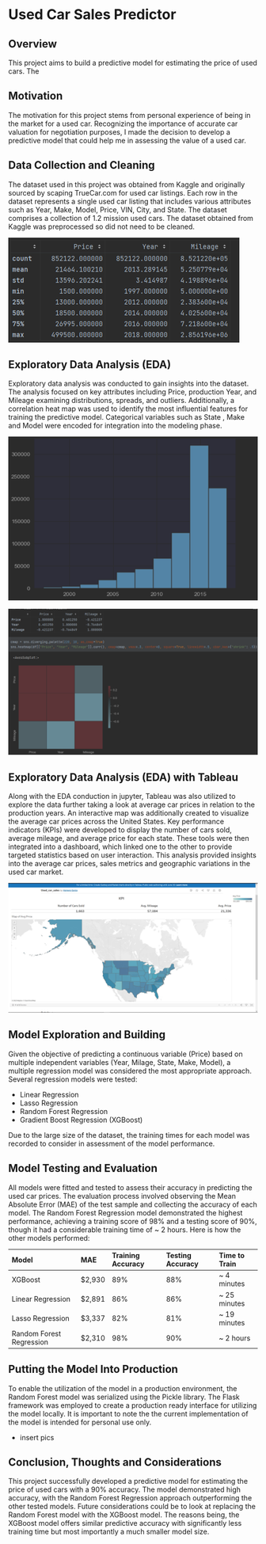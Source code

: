 # Used Car Sales Predictor
## Overview
This project aims to build a predictive model for estimating the price of used cars. The
## Motivation
The motivation for this project stems from personal experience of being in the market for a used car. Recognizing the importance of accurate car valuation for negotiation purposes, I made the decision to develop a predictive model that could help me in assessing the value of a used car.
## Data Collection and Cleaning
The dataset used in this project was obtained from Kaggle and originally sourced by scaping TrueCar.com for used car listings. Each row in the dataset represents a single used car listing that includes various attributes such as Year, Make, Model, Price, VIN, City, and State. The dataset comprises a collection of 1.2 mission used cars. The dataset obtained from Kaggle was preprocessed so did not need to be cleaned.

![](Images/df_statistics.png)

## Exploratory Data Analysis (EDA)
Exploratory data analysis was conducted to gain insights into the dataset. The analysis focused on key attributes including Price, production Year, and Mileage examining distributions, spreads, and outliers. Additionally, a correlation heat map was used to identify the most influential features for training the predictive model. Categorical variables such as State , Make and Model were encoded for integration into the modeling phase.

![](Images/production_year_distribution.png)

![](Images/heatmap_correlations.png)

## Exploratory Data Analysis (EDA) with Tableau
Along with the EDA conduction in jupyter, Tableau was also utilized to explore the data further taking a look at average car prices in relation to the production years. An interactive map was additionally created to visualize the average car prices across the United States. Key performance indicators (KPIs) were developed to display the number of cars sold, average mileage, and average price for each state. These tools were then integrated into a dashboard, which linked one to the other to provide targeted statistics based on user interaction. This analysis provided insights into the average car prices, sales metrics and geographic variations in the used car market.

![](Images/tableau_dashboard.png)

## Model Exploration and Building
Given the objective of predicting a continuous variable (Price) based on multiple independent variables (Year, Milage, State, Make, Model), a multiple regression model was considered the most appropriate approach.
Several regression models were tested:
* Linear Regression
* Lasso Regression
* Random Forest Regression
* Gradient Boost Regression (XGBoost)

Due to the large size of the dataset, the training times for each model was recorded to consider in assessment of the model performance.

## Model Testing and Evaluation
All models were fitted and tested to assess their accuracy in predicting the used car prices. The evaluation process involved observing the Mean Absolute Error (MAE) of the test sample and collecting the accuracy of each model. The Random Forest Regression model demonstrated the highest performance, achieving a training score of 98% and a testing score of 90%, though it had a considerable training time of ~ 2 hours.
Here is how the other models performed:

| Model                	   | MAE	  | Training Accuracy | Testing Accuracy | Time to Train |
|:-------------------------|:-------|:------------------|:-----------------|:--------------|
| XGBoost              	   | $2,930 |  	89%      	      |  	88%     	     |  ~ 4 minutes  |
| Linear Regression    	   | $2,891 |  	86%      	      |  	86%     	     |  ~ 25 minutes |
| Lasso Regression     	   | $3,337 |  	82%      	      |  	81%     	     |  ~ 19 minutes |
| Random Forest Regression | $2,310 |  	98%       	    |  	90%     	     |  ~ 2 hours	   |

## Putting the Model Into Production
To enable the utilization of the model in a production environment, the Random Forest model was serialized using the Pickle library. The Flask framework was employed to create a production ready interface for utilizing the model locally. It is important to note the the current implementation of the model is intended for personal use only.
* insert pics

## Conclusion, Thoughts and Considerations
This project successfully developed a predictive model for estimating the price of used cars with a 90% accuracy. The model demonstrated high accuracy, with the Random Forest Regression approach outperforming the other tested models. Future considerations could be to look at replacing the Random Forest model with the XGBoost model. The reasons being, the XGBoost model offers similar predictive accuracy with significantly less training time but most importantly a much smaller model size.

